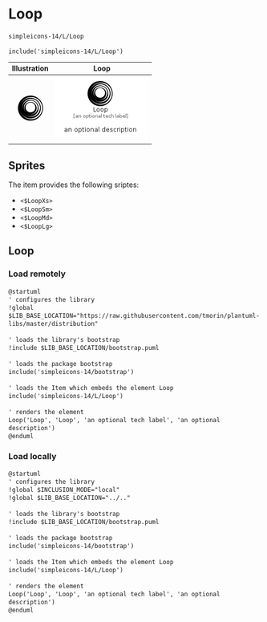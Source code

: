 # Loop


```text
simpleicons-14/L/Loop
```

```text
include('simpleicons-14/L/Loop')
```



| Illustration | Loop |
| :---: | :---: |
| ![illustration for Illustration](../../simpleicons-14/L/Loop.png) | ![illustration for Loop](../../simpleicons-14/L/Loop.Local.png) |



## Sprites
The item provides the following sriptes:

- `<$LoopXs>`
- `<$LoopSm>`
- `<$LoopMd>`
- `<$LoopLg>`





## Loop

### Load remotely
```plantuml
@startuml
' configures the library
!global $LIB_BASE_LOCATION="https://raw.githubusercontent.com/tmorin/plantuml-libs/master/distribution"

' loads the library's bootstrap
!include $LIB_BASE_LOCATION/bootstrap.puml

' loads the package bootstrap
include('simpleicons-14/bootstrap')

' loads the Item which embeds the element Loop
include('simpleicons-14/L/Loop')

' renders the element
Loop('Loop', 'Loop', 'an optional tech label', 'an optional description')
@enduml
```

### Load locally
```plantuml
@startuml
' configures the library
!global $INCLUSION_MODE="local"
!global $LIB_BASE_LOCATION="../.."

' loads the library's bootstrap
!include $LIB_BASE_LOCATION/bootstrap.puml

' loads the package bootstrap
include('simpleicons-14/bootstrap')

' loads the Item which embeds the element Loop
include('simpleicons-14/L/Loop')

' renders the element
Loop('Loop', 'Loop', 'an optional tech label', 'an optional description')
@enduml
```

